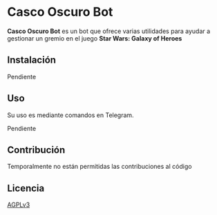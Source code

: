 ﻿# Casco Oscuro Bot

**Casco Oscuro Bot** es un bot que ofrece varias utilidades para ayudar a gestionar un gremio en el juego **Star Wars: Galaxy of Heroes**

## Instalación

Pendiente

## Uso

Su uso es mediante comandos en Telegram.

Pendiente


## Contribución

Temporalmente no están permitidas las contribuciones al código

## Licencia
[AGPLv3](https://choosealicense.com/licenses/agpl-3.0/)